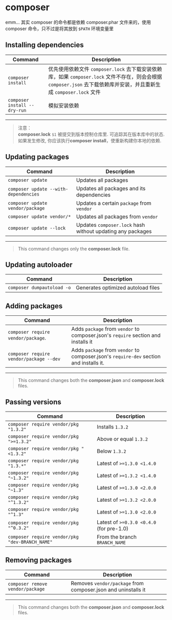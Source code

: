 composer
===

emm... 其实 composer 的命令都是依赖 composer.phar 文件来的，使用 composer 命令，只不过是将其放到 `$PATH` 环境变量里

## Installing dependencies
    
| Command                      | Description                                                                                                                                                          |
| ---------------------------- | -------------------------------------------------------------------------------------------------------------------------------------------------------------------- |
| `composer install`           | 优先使用依赖文件 `composer.lock` 去下载安装依赖库，如果 `composer.lock` 文件不存在，则会会根据 `composer.json` 去下载依赖库并安装，并且重新生成 `composer.lock` 文件 |
| `composer install --dry-run` | 模拟安装依赖                                                                                                                                                         |
<!--rehype:className=show-header code-nowrap-->
---
> 注意：<br/>
<pur>**composer.lock**</pur> `$1` 被提交到版本控制仓库里. 可追踪其在版本库中的状态.<br/>
如果发生修改, 你应该执行<pur>**composer install**</pur>，使重新构建你本地的依赖.

## Updating packages

| Command                               | Description                                                |
| ------------------------------------- | ---------------------------------------------------------- |
| `composer update`                     | Updates all packages                                       |
| `composer update --with-dependencies` | Updates all packages and its dependencies                  |
| `composer update vendor/package`      | Updates a certain `package` from `vendor`                  |
| `composer update vendor/*`            | Updates all packages from `vendor`                         |
| `composer update --lock`              | Updates `composer.lock` hash without updating any packages |
<!--rehype:className=show-header code-nowrap;&style=padding-bottom: 53px;-->
---
> This command changes only the <pur>**composer.lock**</pur> file.
<!--rehype:style=padding-top: 23px;-->



## Updating autoloader

| Command                    | Description                        |
| -------------------------- | ---------------------------------- |
| `composer dumpautoload -o` | Generates optimized autoload files |
<!--rehype:className=show-header code-nowrap-->


## Adding packages

| Command                                 | Description                                                                            |
| --------------------------------------- | -------------------------------------------------------------------------------------- |
| `composer require vendor/package`.      | Adds `package` from `vendor` to composer.json's `require` section and installs it      |
| `composer require vendor/package --dev` | Adds `package` from `vendor` to composer.json's `require-dev` section and installs it. |
<!--rehype:className=show-header code-nowrap-->
---
> This command changes both the  <pur>**composer.json**</pur> and  <pur>**composer.lock**</pur> files.
<!--rehype:style=padding-top: 23px;-->
## Passing versions

| Command                                         | Description                              |
| ----------------------------------------------- | ---------------------------------------- |
| `composer require vendor/pkg "1.3.2"`           | Installs `1.3.2`                         |
| `composer require vendor/pkg ">=1.3.2"`         | Above or equal `1.3.2`                   |
| `composer require vendor/pkg "<1.3.2"`          | Below `1.3.2`                            |
| `composer require vendor/pkg "1.3.*"`           | Latest of `>=1.3.0 <1.4.0`               |
| `composer require vendor/pkg "~1.3.2"`          | Latest of `>=1.3.2 <1.4.0`               |
| `composer require vendor/pkg "~1.3"`            | Latest of `>=1.3.0 <2.0.0`               |
| `composer require vendor/pkg "^1.3.2"`          | Latest of `>=1.3.2 <2.0.0`               |
| `composer require vendor/pkg "^1.3"`            | Latest of `>=1.3.0 <2.0.0`               |
| `composer require vendor/pkg "^0.3.2"`          | Latest of `>=0.3.0 <0.4.0` (for pre-1.0) |
| `composer require vendor/pkg "dev-BRANCH_NAME"` | From the branch `BRANCH_NAME`            |
<!--rehype:className=show-header code-nowrap-->


## Removing packages

| Command                          | Description                                                   |
| -------------------------------- | ------------------------------------------------------------- |
| `composer remove vendor/package` | Removes `vendor/package` from composer.json and uninstalls it |
<!--rehype:className=show-header code-nowrap-->

---
<!--rehype:style=padding-top: 23px;-->
> This command changes both the  <pur>**composer.json**</pur> and  <pur>**composer.lock**</pur> files.
